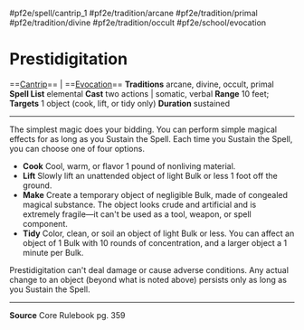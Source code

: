 #pf2e/spell/cantrip_1 #pf2e/tradition/arcane #pf2e/tradition/primal #pf2e/tradition/divine #pf2e/tradition/occult #pf2e/school/evocation
# Prestidigitation
==[Cantrip](Cantrip.md)== | ==[Evocation](Evocation.md)==
**Traditions** arcane, divine, occult, primal
**Spell List** elemental
**Cast** two actions | somatic, verbal
**Range** 10 feet; **Targets** 1 object (cook, lift, or tidy only)
**Duration** sustained

---
The simplest magic does your bidding. You can perform simple magical effects for as long as you Sustain the Spell. Each time you Sustain the Spell, you can choose one of four options.
- **Cook** Cool, warm, or flavor 1 pound of nonliving material.
- **Lift** Slowly lift an unattended object of light Bulk or less 1 foot off the ground.
- **Make** Create a temporary object of negligible Bulk, made of congealed magical substance. The object looks crude and artificial and is extremely fragile—it can't be used as a tool, weapon, or spell component.
- **Tidy** Color, clean, or soil an object of light Bulk or less. You can affect an object of 1 Bulk with 10 rounds of concentration, and a larger object a 1 minute per Bulk.

Prestidigitation can't deal damage or cause adverse conditions. Any actual change to an object (beyond what is noted above) persists only as long as you Sustain the Spell.

---
**Source** Core Rulebook pg. 359